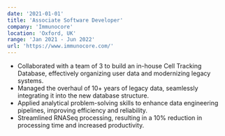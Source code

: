```yaml
---
date: '2021-01-01'
title: 'Associate Software Developer'
company: 'Immunocore'
location: 'Oxford, UK'
range: 'Jan 2021 - Jun 2022'
url: 'https://www.immunocore.com/'
---
```


- Collaborated with a team of 3 to build an in-house Cell Tracking Database, effectively organizing user data and modernizing legacy systems.
- Managed the overhaul of 10+ years of legacy data, seamlessly integrating it into the new database structure.
- Applied analytical problem-solving skills to enhance data engineering pipelines, improving efficiency and reliability.
- Streamlined RNASeq processing, resulting in a 10% reduction in processing time and increased productivity.
